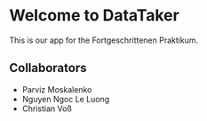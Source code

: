 # Welcome to DataTaker

This is our app for the Fortgeschrittenen Praktikum.

## Collaborators

- Parviz Moskalenko
- Nguyen Ngoc Le Luong
- Christian Voß